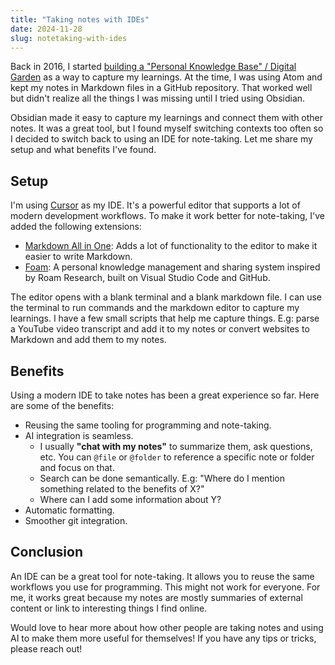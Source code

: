 ```yaml
---
title: "Taking notes with IDEs"
date: 2024-11-28
slug: notetaking-with-ides
---
```


Back in 2016, I started [building a "Personal Knowledge Base" / Digital Garden](/building-a-pkb) as a way to capture my learnings. At the time, I was using Atom and kept my notes in Markdown files in a GitHub repository. That worked well but didn't realize all the things I was missing until I tried using Obsidian.

Obsidian made it easy to capture my learnings and connect them with other notes. It was a great tool, but I found myself switching contexts too often so I decided to switch back to using an IDE for note-taking. Let me share my setup and what benefits I've found.

## Setup

I'm using [Cursor](https://www.cursor.com/) as my IDE. It's a powerful editor that supports a lot of modern development workflows. To make it work better for note-taking, I've added the following extensions:

- [Markdown All in One](https://marketplace.visualstudio.com/items?itemName=yzhang.markdown-all-in-one): Adds a lot of functionality to the editor to make it easier to write Markdown.
- [Foam](https://foambubble.github.io/foam/): A personal knowledge management and sharing system inspired by Roam Research, built on Visual Studio Code and GitHub.

The editor opens with a blank terminal and a blank markdown file. I can use the terminal to run commands and the markdown editor to capture my learnings. I have a few small scripts that help me capture things. E.g: parse a YouTube video transcript and add it to my notes or convert websites to Markdown and add them to my notes.

## Benefits

Using a modern IDE to take notes has been a great experience so far. Here are some of the benefits:

- Reusing the same tooling for programming and note-taking.
- AI integration is seamless.
  - I usually **"chat with my notes"** to summarize them, ask questions, etc. You can `@file` or `@folder` to reference a specific note or folder and focus on that.
  - Search can be done semantically. E.g: "Where do I mention something related to the benefits of X?"
  - Where can I add some information about Y?
- Automatic formatting.
- Smoother git integration.

## Conclusion

An IDE can be a great tool for note-taking. It allows you to reuse the same workflows you use for programming. This might not work for everyone. For me, it works great because my notes are mostly summaries of external content or link to interesting things I find online.

Would love to hear more about how other people are taking notes and using AI to make them more useful for themselves! If you have any tips or tricks, please reach out!
